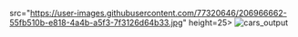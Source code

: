 
src="https://user-images.githubusercontent.com/77320646/206966662-55fb510b-e818-4a4b-a5f3-7f3126d64b33.jpg" height=25>
![cars_output](https://user-images.githubusercontent.com/77320646/206966662-55fb510b-e818-4a4b-a5f3-7f3126d64b33.jpg)

